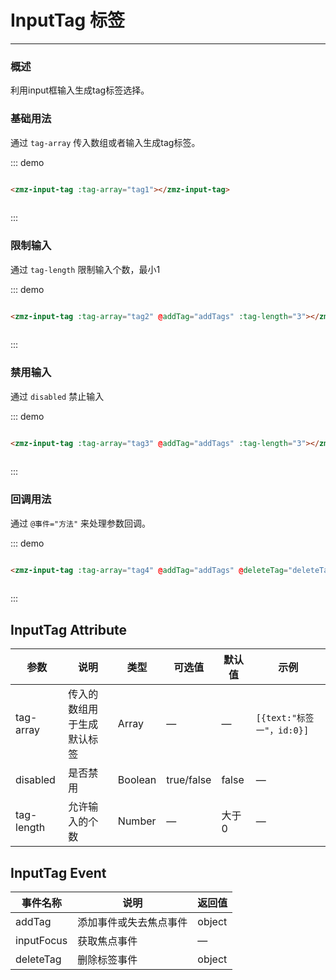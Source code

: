 
# InputTag 标签
----
### 概述
利用input框输入生成tag标签选择。
### 基础用法
通过 ``tag-array`` 传入数组或者输入生成tag标签。

<div class="demo-block">
  <zmz-input-tag :tag-array="tag1"></zmz-input-tag>
  <script>
  export default {
      data() {
        return {
          tag1: [{
             text: '标签一',
             id: '1' 
          }, {
             text: '标签二',
             id: '2' 
          }, {
             text: '标签三',
             id: '3'           
          }, {
              text: '标签四',
              id: '4'
          }, {
              text: '标签五',
              id: '5'
          }, {
              text: '标签六',
              id: '6'
          }],
          tag2: [{
             text: '标签一',
             id: '1' 
          }, {
             text: '标签二',
             id: '2' 
          }, {
             text: '标签三',
             id: '3'           
          }, {
              text: '标签四',
              id: '4'
          }, {
              text: '标签五',
              id: '5'
          }, {
              text: '标签六',
              id: '6'
          }],
          tag3: [{
             text: '标签一',
             id: '1' 
          }, {
             text: '标签二',
             id: '2' 
          }, {
             text: '标签三',
             id: '3'           
          }, {
              text: '标签四',
              id: '4'
          }, {
              text: '标签五',
              id: '5'
          }, {
              text: '标签六',
              id: '6'
          }],
          tag4: [{
             text: '标签一',
             id: '1' 
          }, {
             text: '标签二',
             id: '2' 
          }, {
             text: '标签三',
             id: '3'           
          }, {
              text: '标签四',
              id: '4'
          }, {
              text: '标签五',
              id: '5'
          }, {
              text: '标签六',
              id: '6'
          }]
        };
      },
      methods: {
        addTags(value){
          alert("当前添加："+value.text+"===="+value.id)
        },
        deleteTag(value){
          alert("当前删除："+value.text+"===="+value.id)
        },
      }
    }
  </script>
</div>

::: demo
```html

<zmz-input-tag :tag-array="tag1"></zmz-input-tag>
	
```
:::

### 限制输入
通过 ``tag-length`` 限制输入个数，最小1

<div class="demo-block">
  <zmz-input-tag :tag-array="tag2" @addTag="addTags" :tag-length="3"></zmz-input-tag>
</div>

::: demo
```html

<zmz-input-tag :tag-array="tag2" @addTag="addTags" :tag-length="3"></zmz-input-tag>
	
```
:::

### 禁用输入
通过 ``disabled`` 禁止输入

<div class="demo-block">
  <zmz-input-tag :tag-array="tag3" @addTag="addTags" :tag-length="3" :disabled="true"></zmz-input-tag>
</div>

::: demo
```html

<zmz-input-tag :tag-array="tag3" @addTag="addTags" :tag-length="3"></zmz-input-tag>
	
```
:::

### 回调用法
通过 ``@事件="方法"`` 来处理参数回调。

<div class="demo-block">
  <zmz-input-tag :tag-array="tag4" @addTag="addTags" @deleteTag="deleteTag" ></zmz-input-tag>
</div>

::: demo
```html

<zmz-input-tag :tag-array="tag4" @addTag="addTags" @deleteTag="deleteTag" ></zmz-input-tag>
	
```
:::

## InputTag Attribute

| 参数      | 说明          | 类型      | 可选值                           | 默认值  |示例|
|---------- |-------------- |---------- |--------------------------------  |-------- |----|
| tag-array | 传入的数组用于生成默认标签 | Array | — | — |``[{text:"标签一"，id:0}]``|
| disabled | 是否禁用 | Boolean |  true/false | false |— |
| tag-length | 允许输入的个数 | Number | — | 大于0 |— |

## InputTag Event

| 事件名称      | 说明          | 返回值  |
|---------- |-------------- |---------- |
| addTag | 添加事件或失去焦点事件 | object |
| inputFocus | 获取焦点事件 | — |
| deleteTag | 删除标签事件 | object |
